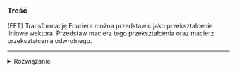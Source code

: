 ### Treść
(FFT)
Transformację Fouriera można przedstawić jako przekształcenie liniowe wektora.
Przedstaw macierz tego przekształcenia oraz macierz przekształcenia odwrotnego.

------
<details><summary>Rozwiązanie</summary>
<p>
    
